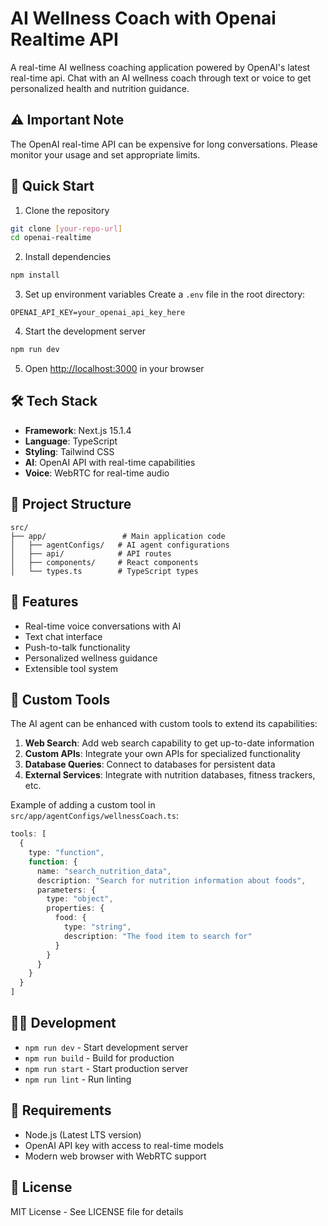 # AI Wellness Coach with Openai Realtime API

A real-time AI wellness coaching application powered by OpenAI's latest real-time api. Chat with an AI wellness coach through text or voice to get personalized health and nutrition guidance.

## ⚠️ Important Note

The OpenAI real-time API can be expensive for long conversations. Please monitor your usage and set appropriate limits.

## 🚀 Quick Start

1. Clone the repository
```bash
git clone [your-repo-url]
cd openai-realtime
```

2. Install dependencies
```bash
npm install
```

3. Set up environment variables
Create a `.env` file in the root directory:
```env
OPENAI_API_KEY=your_openai_api_key_here
```

4. Start the development server
```bash
npm run dev
```

5. Open [http://localhost:3000](http://localhost:3000) in your browser

## 🛠️ Tech Stack

- **Framework**: Next.js 15.1.4
- **Language**: TypeScript
- **Styling**: Tailwind CSS
- **AI**: OpenAI API with real-time capabilities
- **Voice**: WebRTC for real-time audio

## 📁 Project Structure

```
src/
├── app/                 # Main application code
│   ├── agentConfigs/   # AI agent configurations
│   ├── api/            # API routes
│   ├── components/     # React components
│   └── types.ts        # TypeScript types
```

## 🎯 Features

- Real-time voice conversations with AI
- Text chat interface
- Push-to-talk functionality
- Personalized wellness guidance
- Extensible tool system

## 🔧 Custom Tools

The AI agent can be enhanced with custom tools to extend its capabilities:

1. **Web Search**: Add web search capability to get up-to-date information
2. **Custom APIs**: Integrate your own APIs for specialized functionality
3. **Database Queries**: Connect to databases for persistent data
4. **External Services**: Integrate with nutrition databases, fitness trackers, etc.

Example of adding a custom tool in `src/app/agentConfigs/wellnessCoach.ts`:
```typescript
tools: [
  {
    type: "function",
    function: {
      name: "search_nutrition_data",
      description: "Search for nutrition information about foods",
      parameters: {
        type: "object",
        properties: {
          food: {
            type: "string",
            description: "The food item to search for"
          }
        }
      }
    }
  }
]
```

## 🧑‍💻 Development

- `npm run dev` - Start development server
- `npm run build` - Build for production
- `npm run start` - Start production server
- `npm run lint` - Run linting

## 📝 Requirements

- Node.js (Latest LTS version)
- OpenAI API key with access to real-time models
- Modern web browser with WebRTC support

## 📄 License

MIT License - See LICENSE file for details
